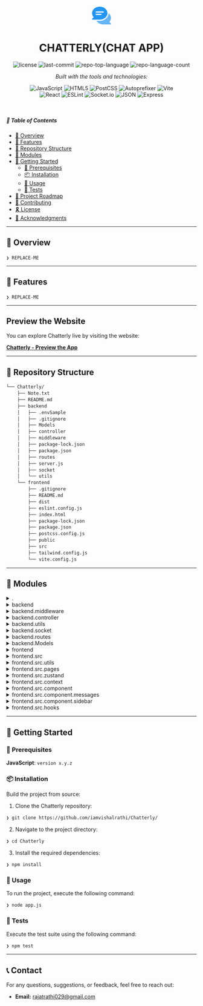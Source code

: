 <p align="center">
  <img src="https://github.com/iamvishalrathi/Chatterly/blob/main/frontend/public/logo.png" width="50" alt="CHATTERLY-logo">
</p>
    <h1 align="center">CHATTERLY(CHAT APP)</h1>
<p align="center">
	<img src="https://img.shields.io/github/license/iamvishalrathi/Chatterly?style=flat&logo=opensourceinitiative&logoColor=white&color=0080ff" alt="license">
	<img src="https://img.shields.io/github/last-commit/iamvishalrathi/Chatterly?style=flat&logo=git&logoColor=white&color=0080ff" alt="last-commit">
	<img src="https://img.shields.io/github/languages/top/iamvishalrathi/Chatterly?style=flat&color=0080ff" alt="repo-top-language">
	<img src="https://img.shields.io/github/languages/count/iamvishalrathi/Chatterly?style=flat&color=0080ff" alt="repo-language-count">
</p>
<p align="center">
		<em>Built with the tools and technologies:</em>
</p>
<p align="center">
	<img src="https://img.shields.io/badge/JavaScript-F7DF1E.svg?style=flat&logo=JavaScript&logoColor=black" alt="JavaScript">
	<img src="https://img.shields.io/badge/HTML5-E34F26.svg?style=flat&logo=HTML5&logoColor=white" alt="HTML5">
	<img src="https://img.shields.io/badge/PostCSS-DD3A0A.svg?style=flat&logo=PostCSS&logoColor=white" alt="PostCSS">
	<img src="https://img.shields.io/badge/Autoprefixer-DD3735.svg?style=flat&logo=Autoprefixer&logoColor=white" alt="Autoprefixer">
	<img src="https://img.shields.io/badge/Vite-646CFF.svg?style=flat&logo=Vite&logoColor=white" alt="Vite">
	<br>
	<img src="https://img.shields.io/badge/React-61DAFB.svg?style=flat&logo=React&logoColor=black" alt="React">
	<img src="https://img.shields.io/badge/ESLint-4B32C3.svg?style=flat&logo=ESLint&logoColor=white" alt="ESLint">
	<img src="https://img.shields.io/badge/Socket.io-010101.svg?style=flat&logo=socketdotio&logoColor=white" alt="Socket.io">
	<img src="https://img.shields.io/badge/JSON-000000.svg?style=flat&logo=JSON&logoColor=white" alt="JSON">
	<img src="https://img.shields.io/badge/Express-000000.svg?style=flat&logo=Express&logoColor=white" alt="Express">
</p>

<br>

##### 🔗 Table of Contents

- [📍 Overview](#-overview)
- [👾 Features](#-features)
- [📂 Repository Structure](#-repository-structure)
- [🧩 Modules](#-modules)
- [🚀 Getting Started](#-getting-started)
    - [🔖 Prerequisites](#-prerequisites)
    - [📦 Installation](#-installation)
    - [🤖 Usage](#-usage)
    - [🧪 Tests](#-tests)
- [📌 Project Roadmap](#-project-roadmap)
- [🤝 Contributing](#-contributing)
- [🎗 License](#-license)
- [🙌 Acknowledgments](#-acknowledgments)

---

## 📍 Overview

<code>❯ REPLACE-ME</code>

---

## 👾 Features

<code>❯ REPLACE-ME</code>

---

## **Preview the Website**

You can explore Chatterly live by visiting the website:

[**Chatterly - Preview the App**](https://chatterly-hp0h.onrender.com)

---

## 📂 Repository Structure

```sh
└── Chatterly/
    ├── Note.txt
    ├── README.md
    ├── backend
    │   ├── .envSample
    │   ├── .gitignore
    │   ├── Models
    │   ├── controller
    │   ├── middleware
    │   ├── package-lock.json
    │   ├── package.json
    │   ├── routes
    │   ├── server.js
    │   ├── socket
    │   └── utils
    └── frontend
        ├── .gitignore
        ├── README.md
        ├── dist
        ├── eslint.config.js
        ├── index.html
        ├── package-lock.json
        ├── package.json
        ├── postcss.config.js
        ├── public
        ├── src
        ├── tailwind.config.js
        └── vite.config.js
```

---

## 🧩 Modules

<details closed><summary>.</summary>

| File | Summary |
| --- | --- |
| [Note.txt](https://github.com/iamvishalrathi/Chatterly/blob/main/Note.txt) | <code>❯ REPLACE-ME</code> |

</details>

<details closed><summary>backend</summary>

| File | Summary |
| --- | --- |
| [server.js](https://github.com/iamvishalrathi/Chatterly/blob/main/backend/server.js) | <code>❯ REPLACE-ME</code> |
| [package.json](https://github.com/iamvishalrathi/Chatterly/blob/main/backend/package.json) | <code>❯ REPLACE-ME</code> |
| [.envSample](https://github.com/iamvishalrathi/Chatterly/blob/main/backend/.envSample) | <code>❯ REPLACE-ME</code> |
| [package-lock.json](https://github.com/iamvishalrathi/Chatterly/blob/main/backend/package-lock.json) | <code>❯ REPLACE-ME</code> |

</details>

<details closed><summary>backend.middleware</summary>

| File | Summary |
| --- | --- |
| [verifyToken.js](https://github.com/iamvishalrathi/Chatterly/blob/main/backend/middleware/verifyToken.js) | <code>❯ REPLACE-ME</code> |

</details>

<details closed><summary>backend.controller</summary>

| File | Summary |
| --- | --- |
| [user.controller.js](https://github.com/iamvishalrathi/Chatterly/blob/main/backend/controller/user.controller.js) | <code>❯ REPLACE-ME</code> |
| [auth.controller.js](https://github.com/iamvishalrathi/Chatterly/blob/main/backend/controller/auth.controller.js) | <code>❯ REPLACE-ME</code> |
| [message.controller.js](https://github.com/iamvishalrathi/Chatterly/blob/main/backend/controller/message.controller.js) | <code>❯ REPLACE-ME</code> |

</details>

<details closed><summary>backend.utils</summary>

| File | Summary |
| --- | --- |
| [error.js](https://github.com/iamvishalrathi/Chatterly/blob/main/backend/utils/error.js) | <code>❯ REPLACE-ME</code> |

</details>

<details closed><summary>backend.socket</summary>

| File | Summary |
| --- | --- |
| [socket.js](https://github.com/iamvishalrathi/Chatterly/blob/main/backend/socket/socket.js) | <code>❯ REPLACE-ME</code> |

</details>

<details closed><summary>backend.routes</summary>

| File | Summary |
| --- | --- |
| [message.routes.js](https://github.com/iamvishalrathi/Chatterly/blob/main/backend/routes/message.routes.js) | <code>❯ REPLACE-ME</code> |
| [auth.routes.js](https://github.com/iamvishalrathi/Chatterly/blob/main/backend/routes/auth.routes.js) | <code>❯ REPLACE-ME</code> |
| [user.routes.js](https://github.com/iamvishalrathi/Chatterly/blob/main/backend/routes/user.routes.js) | <code>❯ REPLACE-ME</code> |

</details>

<details closed><summary>backend.Models</summary>

| File | Summary |
| --- | --- |
| [user.model.js](https://github.com/iamvishalrathi/Chatterly/blob/main/backend/Models/user.model.js) | <code>❯ REPLACE-ME</code> |
| [conversation.model.js](https://github.com/iamvishalrathi/Chatterly/blob/main/backend/Models/conversation.model.js) | <code>❯ REPLACE-ME</code> |
| [message.model.js](https://github.com/iamvishalrathi/Chatterly/blob/main/backend/Models/message.model.js) | <code>❯ REPLACE-ME</code> |

</details>

<details closed><summary>frontend</summary>

| File | Summary |
| --- | --- |
| [index.html](https://github.com/iamvishalrathi/Chatterly/blob/main/frontend/index.html) | <code>❯ REPLACE-ME</code> |
| [postcss.config.js](https://github.com/iamvishalrathi/Chatterly/blob/main/frontend/postcss.config.js) | <code>❯ REPLACE-ME</code> |
| [vite.config.js](https://github.com/iamvishalrathi/Chatterly/blob/main/frontend/vite.config.js) | <code>❯ REPLACE-ME</code> |
| [package.json](https://github.com/iamvishalrathi/Chatterly/blob/main/frontend/package.json) | <code>❯ REPLACE-ME</code> |
| [eslint.config.js](https://github.com/iamvishalrathi/Chatterly/blob/main/frontend/eslint.config.js) | <code>❯ REPLACE-ME</code> |
| [tailwind.config.js](https://github.com/iamvishalrathi/Chatterly/blob/main/frontend/tailwind.config.js) | <code>❯ REPLACE-ME</code> |
| [package-lock.json](https://github.com/iamvishalrathi/Chatterly/blob/main/frontend/package-lock.json) | <code>❯ REPLACE-ME</code> |

</details>

<details closed><summary>frontend.src</summary>

| File | Summary |
| --- | --- |
| [App.jsx](https://github.com/iamvishalrathi/Chatterly/blob/main/frontend/src/App.jsx) | <code>❯ REPLACE-ME</code> |
| [index.css](https://github.com/iamvishalrathi/Chatterly/blob/main/frontend/src/index.css) | <code>❯ REPLACE-ME</code> |
| [main.jsx](https://github.com/iamvishalrathi/Chatterly/blob/main/frontend/src/main.jsx) | <code>❯ REPLACE-ME</code> |

</details>

<details closed><summary>frontend.src.utils</summary>

| File | Summary |
| --- | --- |
| [formatTime.js](https://github.com/iamvishalrathi/Chatterly/blob/main/frontend/src/utils/formatTime.js) | <code>❯ REPLACE-ME</code> |

</details>

<details closed><summary>frontend.src.pages</summary>

| File | Summary |
| --- | --- |
| [Login.jsx](https://github.com/iamvishalrathi/Chatterly/blob/main/frontend/src/pages/Login.jsx) | <code>❯ REPLACE-ME</code> |
| [SignUp.jsx](https://github.com/iamvishalrathi/Chatterly/blob/main/frontend/src/pages/SignUp.jsx) | <code>❯ REPLACE-ME</code> |
| [Home.jsx](https://github.com/iamvishalrathi/Chatterly/blob/main/frontend/src/pages/Home.jsx) | <code>❯ REPLACE-ME</code> |

</details>

<details closed><summary>frontend.src.zustand</summary>

| File | Summary |
| --- | --- |
| [useConversation.js](https://github.com/iamvishalrathi/Chatterly/blob/main/frontend/src/zustand/useConversation.js) | <code>❯ REPLACE-ME</code> |

</details>

<details closed><summary>frontend.src.context</summary>

| File | Summary |
| --- | --- |
| [SocketContext.jsx](https://github.com/iamvishalrathi/Chatterly/blob/main/frontend/src/context/SocketContext.jsx) | <code>❯ REPLACE-ME</code> |
| [AuthContext.jsx](https://github.com/iamvishalrathi/Chatterly/blob/main/frontend/src/context/AuthContext.jsx) | <code>❯ REPLACE-ME</code> |

</details>

<details closed><summary>frontend.src.component</summary>

| File | Summary |
| --- | --- |
| [GenderCheckbox.jsx](https://github.com/iamvishalrathi/Chatterly/blob/main/frontend/src/component/GenderCheckbox.jsx) | <code>❯ REPLACE-ME</code> |

</details>

<details closed><summary>frontend.src.component.messages</summary>

| File | Summary |
| --- | --- |
| [MessageContainer.jsx](https://github.com/iamvishalrathi/Chatterly/blob/main/frontend/src/component/messages/MessageContainer.jsx) | <code>❯ REPLACE-ME</code> |
| [Message.jsx](https://github.com/iamvishalrathi/Chatterly/blob/main/frontend/src/component/messages/Message.jsx) | <code>❯ REPLACE-ME</code> |
| [Messages.jsx](https://github.com/iamvishalrathi/Chatterly/blob/main/frontend/src/component/messages/Messages.jsx) | <code>❯ REPLACE-ME</code> |
| [MessageInput.jsx](https://github.com/iamvishalrathi/Chatterly/blob/main/frontend/src/component/messages/MessageInput.jsx) | <code>❯ REPLACE-ME</code> |

</details>

<details closed><summary>frontend.src.component.sidebar</summary>

| File | Summary |
| --- | --- |
| [LogoutButton.jsx](https://github.com/iamvishalrathi/Chatterly/blob/main/frontend/src/component/sidebar/LogoutButton.jsx) | <code>❯ REPLACE-ME</code> |
| [SearchInput.jsx](https://github.com/iamvishalrathi/Chatterly/blob/main/frontend/src/component/sidebar/SearchInput.jsx) | <code>❯ REPLACE-ME</code> |
| [Conversation.jsx](https://github.com/iamvishalrathi/Chatterly/blob/main/frontend/src/component/sidebar/Conversation.jsx) | <code>❯ REPLACE-ME</code> |
| [Coversations.jsx](https://github.com/iamvishalrathi/Chatterly/blob/main/frontend/src/component/sidebar/Coversations.jsx) | <code>❯ REPLACE-ME</code> |
| [Sidebar.jsx](https://github.com/iamvishalrathi/Chatterly/blob/main/frontend/src/component/sidebar/Sidebar.jsx) | <code>❯ REPLACE-ME</code> |

</details>

<details closed><summary>frontend.src.hooks</summary>

| File | Summary |
| --- | --- |
| [useLogout.js](https://github.com/iamvishalrathi/Chatterly/blob/main/frontend/src/hooks/useLogout.js) | <code>❯ REPLACE-ME</code> |
| [useGetConversations.js](https://github.com/iamvishalrathi/Chatterly/blob/main/frontend/src/hooks/useGetConversations.js) | <code>❯ REPLACE-ME</code> |
| [useLogin.js](https://github.com/iamvishalrathi/Chatterly/blob/main/frontend/src/hooks/useLogin.js) | <code>❯ REPLACE-ME</code> |
| [useSignup.js](https://github.com/iamvishalrathi/Chatterly/blob/main/frontend/src/hooks/useSignup.js) | <code>❯ REPLACE-ME</code> |
| [useSendMessage.js](https://github.com/iamvishalrathi/Chatterly/blob/main/frontend/src/hooks/useSendMessage.js) | <code>❯ REPLACE-ME</code> |
| [useGetMessages.js](https://github.com/iamvishalrathi/Chatterly/blob/main/frontend/src/hooks/useGetMessages.js) | <code>❯ REPLACE-ME</code> |
| [useListenMessages.js](https://github.com/iamvishalrathi/Chatterly/blob/main/frontend/src/hooks/useListenMessages.js) | <code>❯ REPLACE-ME</code> |

</details>

---

## 🚀 Getting Started

### 🔖 Prerequisites

**JavaScript**: `version x.y.z`

### 📦 Installation

Build the project from source:

1. Clone the Chatterly repository:
```sh
❯ git clone https://github.com/iamvishalrathi/Chatterly/
```

2. Navigate to the project directory:
```sh
❯ cd Chatterly
```

3. Install the required dependencies:
```sh
❯ npm install
```

### 🤖 Usage

To run the project, execute the following command:

```sh
❯ node app.js
```

### 🧪 Tests

Execute the test suite using the following command:

```sh
❯ npm test
```

---

## **📞 Contact**
For any questions, suggestions, or feedback, feel free to reach out:
- **Email:** [rajatrathi029@gmail.com](mailto:rajatrathi029@gmail.com)
